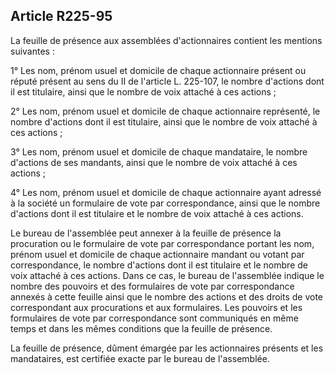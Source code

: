 Article R225-95
----
La feuille de présence aux assemblées d'actionnaires contient les mentions
suivantes :

1° Les nom, prénom usuel et domicile de chaque actionnaire présent ou réputé
présent au sens du II de l'article L. 225-107, le nombre d'actions dont il est
titulaire, ainsi que le nombre de voix attaché à ces actions ;

2° Les nom, prénom usuel et domicile de chaque actionnaire représenté, le nombre
d'actions dont il est titulaire, ainsi que le nombre de voix attaché à ces
actions ;

3° Les nom, prénom usuel et domicile de chaque mandataire, le nombre d'actions
de ses mandants, ainsi que le nombre de voix attaché à ces actions ;

4° Les nom, prénom usuel et domicile de chaque actionnaire ayant adressé à la
société un formulaire de vote par correspondance, ainsi que le nombre d'actions
dont il est titulaire et le nombre de voix attaché à ces actions.

Le bureau de l'assemblée peut annexer à la feuille de présence la procuration ou
le formulaire de vote par correspondance portant les nom, prénom usuel et
domicile de chaque actionnaire mandant ou votant par correspondance, le nombre
d'actions dont il est titulaire et le nombre de voix attaché à ces actions. Dans
ce cas, le bureau de l'assemblée indique le nombre des pouvoirs et des
formulaires de vote par correspondance annexés à cette feuille ainsi que le
nombre des actions et des droits de vote correspondant aux procurations et aux
formulaires. Les pouvoirs et les formulaires de vote par correspondance sont
communiqués en même temps et dans les mêmes conditions que la feuille de
présence.

La feuille de présence, dûment émargée par les actionnaires présents et les
mandataires, est certifiée exacte par le bureau de l'assemblée.
